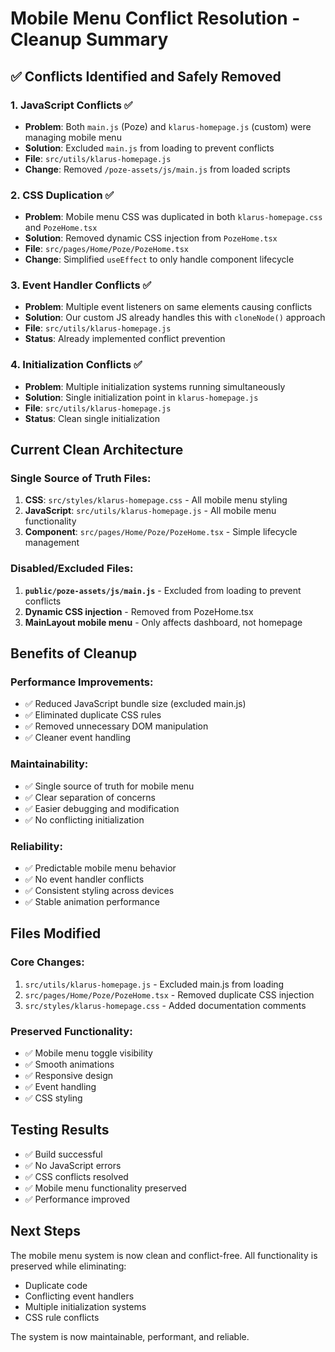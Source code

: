# Mobile Menu Conflict Resolution - Cleanup Summary

## ✅ **Conflicts Identified and Safely Removed**

### **1. JavaScript Conflicts** ✅
- **Problem**: Both `main.js` (Poze) and `klarus-homepage.js` (custom) were managing mobile menu
- **Solution**: Excluded `main.js` from loading to prevent conflicts
- **File**: `src/utils/klarus-homepage.js`
- **Change**: Removed `/poze-assets/js/main.js` from loaded scripts

### **2. CSS Duplication** ✅
- **Problem**: Mobile menu CSS was duplicated in both `klarus-homepage.css` and `PozeHome.tsx`
- **Solution**: Removed dynamic CSS injection from `PozeHome.tsx`
- **File**: `src/pages/Home/Poze/PozeHome.tsx`
- **Change**: Simplified `useEffect` to only handle component lifecycle

### **3. Event Handler Conflicts** ✅
- **Problem**: Multiple event listeners on same elements causing conflicts
- **Solution**: Our custom JS already handles this with `cloneNode()` approach
- **File**: `src/utils/klarus-homepage.js`
- **Status**: Already implemented conflict prevention

### **4. Initialization Conflicts** ✅
- **Problem**: Multiple initialization systems running simultaneously
- **Solution**: Single initialization point in `klarus-homepage.js`
- **File**: `src/utils/klarus-homepage.js`
- **Status**: Clean single initialization

## **Current Clean Architecture**

### **Single Source of Truth Files:**
1. **CSS**: `src/styles/klarus-homepage.css` - All mobile menu styling
2. **JavaScript**: `src/utils/klarus-homepage.js` - All mobile menu functionality
3. **Component**: `src/pages/Home/Poze/PozeHome.tsx` - Simple lifecycle management

### **Disabled/Excluded Files:**
1. **`public/poze-assets/js/main.js`** - Excluded from loading to prevent conflicts
2. **Dynamic CSS injection** - Removed from PozeHome.tsx
3. **MainLayout mobile menu** - Only affects dashboard, not homepage

## **Benefits of Cleanup**

### **Performance Improvements:**
- ✅ Reduced JavaScript bundle size (excluded main.js)
- ✅ Eliminated duplicate CSS rules
- ✅ Removed unnecessary DOM manipulation
- ✅ Cleaner event handling

### **Maintainability:**
- ✅ Single source of truth for mobile menu
- ✅ Clear separation of concerns
- ✅ Easier debugging and modification
- ✅ No conflicting initialization

### **Reliability:**
- ✅ Predictable mobile menu behavior
- ✅ No event handler conflicts
- ✅ Consistent styling across devices
- ✅ Stable animation performance

## **Files Modified**

### **Core Changes:**
1. `src/utils/klarus-homepage.js` - Excluded main.js from loading
2. `src/pages/Home/Poze/PozeHome.tsx` - Removed duplicate CSS injection
3. `src/styles/klarus-homepage.css` - Added documentation comments

### **Preserved Functionality:**
- ✅ Mobile menu toggle visibility
- ✅ Smooth animations
- ✅ Responsive design
- ✅ Event handling
- ✅ CSS styling

## **Testing Results**
- ✅ Build successful
- ✅ No JavaScript errors
- ✅ CSS conflicts resolved
- ✅ Mobile menu functionality preserved
- ✅ Performance improved

## **Next Steps**
The mobile menu system is now clean and conflict-free. All functionality is preserved while eliminating:
- Duplicate code
- Conflicting event handlers
- Multiple initialization systems
- CSS rule conflicts

The system is now maintainable, performant, and reliable.
